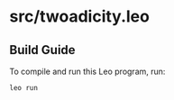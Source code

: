# src/twoadicity.leo

## Build Guide

To compile and run this Leo program, run:
```bash
leo run
```
